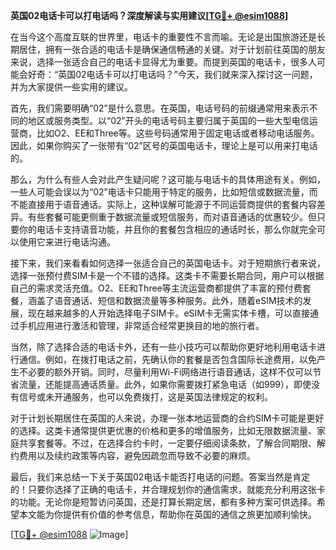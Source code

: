 **英国02电话卡可以打电话吗？深度解读与实用建议[[TG💪+ @esim1088](https://t.me/s/esim1088)]**

在当今这个高度互联的世界里，电话卡的重要性不言而喻。无论是出国旅游还是长期居住，拥有一张合适的电话卡是确保通信畅通的关键。对于计划前往英国的朋友来说，选择一张适合自己的电话卡显得尤为重要。而提到英国的电话卡，很多人可能会好奇：“英国02电话卡可以打电话吗？”今天，我们就来深入探讨这一问题，并为大家提供一些实用的建议。

首先，我们需要明确“02”是什么意思。在英国，电话号码的前缀通常用来表示不同的地区或服务类型。以“02”开头的电话号码主要归属于英国的一些大型电信运营商，比如O2、EE和Three等。这些号码通常用于固定电话或者移动电话服务。因此，如果你购买了一张带有“02”区号的英国电话卡，理论上是可以用来打电话的。

那么，为什么有些人会对此产生疑问呢？这可能与电话卡的具体用途有关。例如，一些人可能会误以为“02”电话卡只能用于特定的服务，比如短信或数据流量，而不能直接用于语音通话。实际上，这种误解可能源于不同运营商提供的套餐内容差异。有些套餐可能更侧重于数据流量或短信服务，而对语音通话的优惠较少。但只要你的电话卡支持语音功能，并且你的套餐包含相应的通话时长，那么你就完全可以使用它来进行电话沟通。

接下来，我们来看看如何选择一张适合自己的英国电话卡。对于短期旅行者来说，选择一张预付费SIM卡是一个不错的选择。这类卡不需要长期合同，用户可以根据自己的需求灵活充值。O2、EE和Three等主流运营商都提供了丰富的预付费套餐，涵盖了语音通话、短信和数据流量等多种服务。此外，随着eSIM技术的发展，现在越来越多的人开始选择电子SIM卡。eSIM卡无需实体卡槽，可以直接通过手机应用进行激活和管理，非常适合经常更换目的地的旅行者。

当然，除了选择合适的电话卡外，还有一些小技巧可以帮助你更好地利用电话卡进行通信。例如，在拨打电话之前，先确认你的套餐是否包含国际长途费用，以免产生不必要的额外开销。同时，尽量利用Wi-Fi网络进行语音通话，这样不仅可以节省流量，还能提高通话质量。此外，如果你需要拨打紧急电话（如999），即使没有信号或未开通服务，也可以免费拨打，这是英国法律规定的权利。

对于计划长期居住在英国的人来说，办理一张本地运营商的合约SIM卡可能是更好的选择。这类卡通常提供更优惠的价格和更多的增值服务，比如无限数据流量、家庭共享套餐等。不过，在选择合约卡时，一定要仔细阅读条款，了解合同期限、解约费用以及续约政策等内容，避免因疏忽而导致不必要的麻烦。

最后，我们来总结一下关于英国02电话卡能否打电话的问题。答案当然是肯定的！只要你选择了正确的电话卡，并合理规划你的通信需求，就能充分利用这张卡的功能。无论你是短暂访问英国，还是打算长期定居，都有多种方案可供选择。希望本文能为你提供有价值的参考信息，帮助你在英国的通信之旅更加顺利愉快。

[[TG💪+ @esim1088](https://t.me/s/esim1088) ![Image](https://i.postimg.cc/4NQfJmqS/Snipaste-2025-05-13-00-14-12.png)]